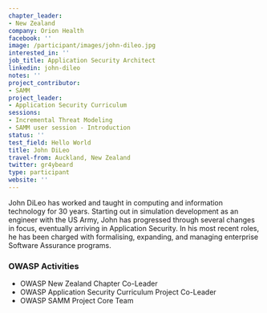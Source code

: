 ```yaml
---
chapter_leader:
- New Zealand
company: Orion Health
facebook: ''
image: /participant/images/john-dileo.jpg
interested_in: ''
job_title: Application Security Architect
linkedin: john-dileo
notes: ''
project_contributor:
- SAMM
project_leader:
- Application Security Curriculum
sessions:
- Incremental Threat Modeling
- SAMM user session - Introduction
status: ''
test_field: Hello World
title: John DiLeo
travel-from: Auckland, New Zealand
twitter: gr4ybeard
type: participant
website: ''
---
```


<!-- put more details about participant here -->
John DiLeo has worked and taught in computing and information technology for 30 years. Starting out in simulation development as an engineer with the US Army, John has progressed through several changes in focus, eventually arriving in Application Security. In his most recent roles, he has been charged with formalising, expanding, and managing enterprise Software Assurance programs.

### OWASP Activities
* OWASP New Zealand Chapter Co-Leader
* OWASP Application Security Curriculum Project Co-Leader
* OWASP SAMM Project Core Team
